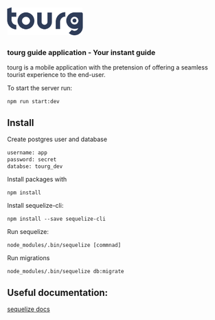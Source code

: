 # <img height='65' src="https://github.com/hugomiguelabreu/tourg-mobile-guide/blob/master/assets/images/tour-white.png"/>
### tourg guide application - Your instant guide
tourg is a mobile application with the pretension of offering a seamless tourist experience to the end-user.

To start the server run: 
```
npm run start:dev
```

## Install

Create postgres user and database
```
username: app
password: secret
databse: tourg_dev
```
Install packages with 
```
npm install
```

Install sequelize-cli:
```
npm install --save sequelize-cli
```
Run sequelize:
```
node_modules/.bin/sequelize [commnad]
```
Run migrations
```
node_modules/.bin/sequelize db:migrate
```

## Useful documentation:

[sequelize docs](http://docs.sequelizejs.com/manual/installation/getting-started.html)
